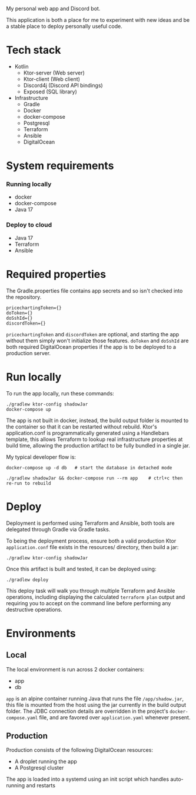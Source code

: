 My personal web app and Discord bot.

This application is both a place for me to experiment with new ideas
and be a stable place to deploy personally useful code.

# Tech stack

* Kotlin
  * Ktor-server (Web server)
  * Ktor-client (Web client)
  * Discord4j (Discord API bindings)
  * Exposed (SQL library)
* Infrastructure
  * Gradle
  * Docker
  * docker-compose
  * Postgresql
  * Terraform
  * Ansible
  * DigitalOcean


# System requirements

### Running locally
* docker
* docker-compose
* Java 17

### Deploy to cloud
* Java 17
* Terraform
* Ansible


# Required properties

The Gradle.properties file contains app secrets and so isn't checked into the repository.  

    pricechartingToken={}
    doToken={}
    doSshId={}
    discordToken={}

`pricechartingToken` and `discordToken` are optional, and starting the app without them simply won't initialize those features.
`doToken` and `doSshId` are both required DigitalOcean properties if the app is to be deployed to a production server.

# Run locally
To run the app locally, run these commands:

    ./gradlew ktor-config shadowJar
    docker-compose up

The app is not built in docker, instead, the build output folder is mounted to the container so that it
can be restarted without rebuild.  Ktor's application.conf is programmatically generated using a Handlebars template, 
this allows Terraform to lookup real infrastructure properties at build time, allowing the production artifact to be
fully bundled in a single jar.

My typical developer flow is:

    docker-compose up -d db   # start the database in detached mode

    ./gradlew shadowJar && docker-compose run --rm app    # ctrl+c then re-run to rebuild

# Deploy

Deployment is performed using Terraform and Ansible, both tools are delegated through Gradle via Gradle tasks.

To being the deployment process, ensure both a valid production Ktor `application.conf` file exists in the resources/ 
directory, then build a jar:

    ./gradlew ktor-config shadowJar

Once this artifact is built and tested, it can be deployed using:

    ./gradlew deploy


This deploy task will walk you through multiple Terraform and Ansible operations, including displaying the calculated 
`terraform plan` output and requiring you to accept on the command line before performing any destructive operations.


# Environments

## Local

The local environment is run across 2 docker containers:
* app
* db

`app` is an alpine container running Java that runs the file `/app/shadow.jar`, this file is mounted from the host using
the jar currently in the build output folder.  The JDBC connection details are overridden in the project's `docker-compose.yaml`
file, and are favored over `application.yaml` whenever present.

## Production

Production consists of the following DigitalOcean resources:
* A droplet running the app
* A Postgresql cluster

The app is loaded into a systemd using an init script which handles auto-running and restarts 